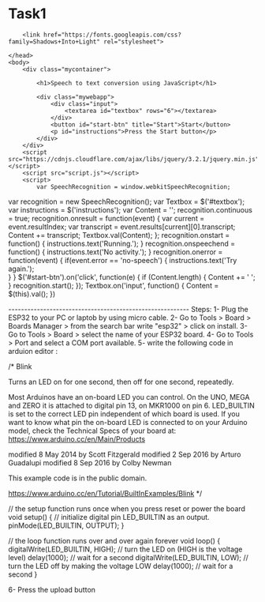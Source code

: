 # Task1 
<?php Header("Cache-Control: max-age=3000, must-revalidate"); ?>
<!DOCTYPE html>
<html lang="en">
    <head>
        <meta charset="utf-8">
        <meta http-equiv="X-UA-Compatible" content="IE=edge">
        <meta http-equiv="Cache-Control" content="no-cache, no-store, must-revalidate" />
        <meta http-equiv="Pragma" content="no-cache" />
        <meta http-equiv="Expires" content="0" />
        <title>Speech to text conversion using JavaScript</title>
        <meta name="description" content="">
        <meta name="viewport" content="width=device-width, initial-scale=1">

        <link href="https://fonts.googleapis.com/css?family=Shadows+Into+Light" rel="stylesheet">

    </head>
    <body>
        <div class="mycontainer">

            <h1>Speech to text conversion using JavaScript</h1>

            <div class="mywebapp"> 
                <div class="input">
                    <textarea id="textbox" rows="6"></textarea>
                </div>         
                <button id="start-btn" title="Start">Start</button>
                <p id="instructions">Press the Start button</p>
            </div>
        </div>
        <script src="https://cdnjs.cloudflare.com/ajax/libs/jquery/3.2.1/jquery.min.js"></script>
        <script src="script.js"></script>
        <script>
            var SpeechRecognition = window.webkitSpeechRecognition;
  var recognition = new SpeechRecognition();
  var Textbox = $('#textbox');
  var instructions = $('instructions');
  var Content = '';
  recognition.continuous = true;
  recognition.onresult = function(event) {
    var current = event.resultIndex;
    var transcript = event.results[current][0].transcript;
      Content += transcript;
      Textbox.val(Content);
  };
  recognition.onstart = function() { 
    instructions.text('Running.');
  }
  recognition.onspeechend = function() {
    instructions.text('No activity.');
  }
  recognition.onerror = function(event) {
    if(event.error == 'no-speech') {
      instructions.text('Try again.');  
    }
  }
  $('#start-btn').on('click', function(e) {
    if (Content.length) {
      Content += ' ';
    }
    recognition.start();
  });
  Textbox.on('input', function() {
    Content = $(this).val();
  })
        </script>
    </body>
</html>
---------------------------------------------------------
Steps:
1- Plug the ESP32 to your PC or laptob by using micro cable.
2- Go to Tools > Board > Boards Manager > from the search bar write "esp32" > click on install.
3- Go to Tools > Board > select the name of your ESP32 board.
4- Go to Tools > Port and select a COM port available.
5- write the following code in arduion editor :

/*
  Blink

  Turns an LED on for one second, then off for one second, repeatedly.

  Most Arduinos have an on-board LED you can control. On the UNO, MEGA and ZERO
  it is attached to digital pin 13, on MKR1000 on pin 6. LED_BUILTIN is set to
  the correct LED pin independent of which board is used.
  If you want to know what pin the on-board LED is connected to on your Arduino
  model, check the Technical Specs of your board at:
  https://www.arduino.cc/en/Main/Products

  modified 8 May 2014
  by Scott Fitzgerald
  modified 2 Sep 2016
  by Arturo Guadalupi
  modified 8 Sep 2016
  by Colby Newman

  This example code is in the public domain.

  https://www.arduino.cc/en/Tutorial/BuiltInExamples/Blink
*/

// the setup function runs once when you press reset or power the board
void setup() {
  // initialize digital pin LED_BUILTIN as an output.
  pinMode(LED_BUILTIN, OUTPUT);
}

// the loop function runs over and over again forever
void loop() {
  digitalWrite(LED_BUILTIN, HIGH);   // turn the LED on (HIGH is the voltage level)
  delay(1000);                       // wait for a second
  digitalWrite(LED_BUILTIN, LOW);    // turn the LED off by making the voltage LOW
  delay(1000);                       // wait for a second
}

6- Press the upload button
